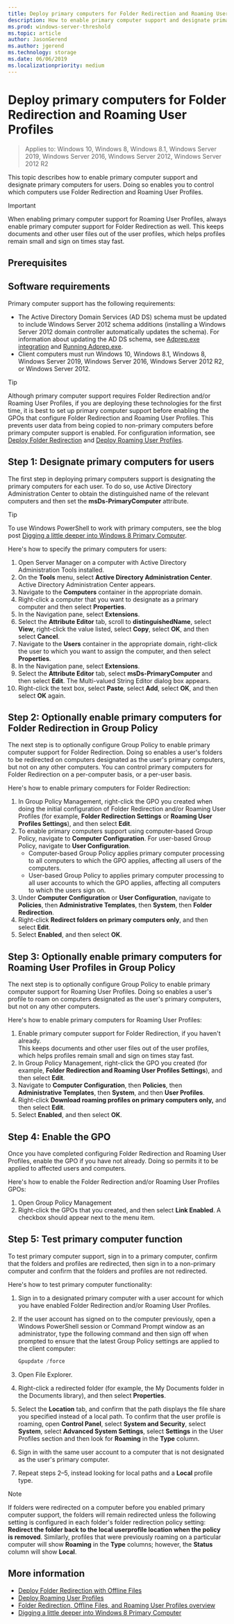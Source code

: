 ```yaml
---
title: Deploy primary computers for Folder Redirection and Roaming User Profiles
description: How to enable primary computer support and designate primary computers for users with Folder Redirection and Roaming User Profiles.
ms.prod: windows-server-threshold 
ms.topic: article 
author: JasonGerend 
ms.author: jgerend 
ms.technology: storage 
ms.date: 06/06/2019
ms.localizationpriority: medium
---
```

# Deploy primary computers for Folder Redirection and Roaming User Profiles

>Applies to: Windows 10, Windows 8, Windows 8.1, Windows Server 2019, Windows Server 2016, Windows Server 2012, Windows Server 2012 R2

This topic describes how to enable primary computer support and designate primary computers for users. Doing so enables you to control which computers use Folder Redirection and Roaming User Profiles.

> [!IMPORTANT]
> When enabling primary computer support for Roaming User Profiles, always enable primary computer support for Folder Redirection as well. This keeps documents and other user files out of the user profiles, which helps profiles remain small and sign on times stay fast.

## Prerequisites

## Software requirements

Primary computer support has the following requirements:

- The Active Directory Domain Services (AD DS) schema must be updated to include Windows Server 2012 schema additions (installing a Windows Server 2012 domain controller automatically updates the schema). For information about updating the AD DS schema, see [Adprep.exe integration](<https://docs.microsoft.com/previous-versions/windows/it-pro/windows-server-2012-R2-and-2012/hh472161(v=ws.11)#adprepexe-integration>) and [Running Adprep.exe](<https://docs.microsoft.com/previous-versions/windows/it-pro/windows-server-2008-R2-and-2008/dd464018(v=ws.10)>).
- Client computers must run Windows 10, Windows 8.1, Windows 8, Windows Server 2019, Windows Server 2016, Windows Server 2012 R2, or Windows Server 2012.

> [!TIP]
> Although primary computer support requires Folder Redirection and/or Roaming User Profiles, if you are deploying these technologies for the first time, it is best to set up primary computer support before enabling the GPOs that configure Folder Redirection and Roaming User Profiles. This prevents user data from being copied to non-primary computers before primary computer support is enabled. For configuration information, see [Deploy Folder Redirection](deploy-folder-redirection.md) and [Deploy Roaming User Profiles](deploy-roaming-user-profiles.md).

## Step 1: Designate primary computers for users

The first step in deploying primary computers support is designating the primary computers for each user. To do so, use Active Directory Administration Center to obtain the distinguished name of the relevant computers and then set the **msDs-PrimaryComputer** attribute.

> [!TIP]
> To use Windows PowerShell to work with primary computers, see the blog post [Digging a little deeper into Windows 8 Primary Computer](<https://blogs.technet.microsoft.com/askds/2012/10/23/digging-a-little-deeper-into-windows-8-primary-computer/>).

Here's how to specify the primary computers for users:

1. Open Server Manager on a computer with Active Directory Administration Tools installed.
2. On the **Tools** menu, select **Active Directory Administration Center**. Active Directory Administration Center appears.
3. Navigate to the **Computers** container in the appropriate domain.
4. Right-click a computer that you want to designate as a primary computer and then select **Properties**.
5. In the Navigation pane, select **Extensions**.
6. Select the **Attribute Editor** tab, scroll to **distinguishedName**, select **View**, right-click the value listed, select **Copy**, select **OK**, and then select **Cancel**.
7. Navigate to the **Users** container in the appropriate domain, right-click the user to which you want to assign the computer, and then select **Properties**.
8. In the Navigation pane, select **Extensions**.
9. Select the **Attribute Editor** tab, select **msDs-PrimaryComputer** and then select **Edit**. The Multi-valued String Editor dialog box appears.
10. Right-click the text box, select **Paste**, select **Add**, select **OK**, and then select **OK** again.

## Step 2: Optionally enable primary computers for Folder Redirection in Group Policy

The next step is to optionally configure Group Policy to enable primary computer support for Folder Redirection. Doing so enables a user's folders to be redirected on computers designated as the user's primary computers, but not on any other computers. You can control primary computers for Folder Redirection on a per-computer basis, or a per-user basis.

Here's how to enable primary computers for Folder Redirection:

1. In Group Policy Management, right-click the GPO you created when doing the initial configuration of Folder Redirection and/or Roaming User Profiles (for example, **Folder Redirection Settings** or **Roaming User Profiles Settings**), and then select **Edit**.
2. To enable primary computers support using computer-based Group Policy, navigate to **Computer Configuration**. For user-based Group Policy, navigate to **User Configuration**.
    - Computer-based Group Policy applies primary computer processing to all computers to which the GPO applies, affecting all users of the computers.
    - User-based Group Policy to applies primary computer processing to all user accounts to which the GPO applies, affecting all computers to which the users sign on.
3. Under **Computer Configuration** or **User Configuration**, navigate to **Policies**, then **Administrative Templates**, then **System**, then **Folder Redirection**.
4. Right-click **Redirect folders on primary computers only**, and then select **Edit**.
5. Select **Enabled**, and then select **OK**.

## Step 3: Optionally enable primary computers for Roaming User Profiles in Group Policy

The next step is to optionally configure Group Policy to enable primary computer support for Roaming User Profiles. Doing so enables a user's profile to roam on computers designated as the user's primary computers, but not on any other computers.

Here's how to enable primary computers for Roaming User Profiles:

1. Enable primary computer support for Folder Redirection, if you haven't already.<br>This keeps documents and other user files out of the user profiles, which helps profiles remain small and sign on times stay fast.
2. In Group Policy Management, right-click the GPO you created (for example, **Folder Redirection and Roaming User Profiles Settings**), and then select **Edit**.
3. Navigate to **Computer Configuration**, then **Policies**, then **Administrative Templates**, then **System**, and then **User Profiles**.
4. Right-click **Download roaming profiles on primary computers only,** and then select **Edit**.
5. Select **Enabled**, and then select **OK**.

## Step 4: Enable the GPO

Once you have completed configuring Folder Redirection and Roaming User Profiles, enable the GPO if you have not already. Doing so permits it to be applied to affected users and computers.

Here's how to enable the Folder Redirection and/or Roaming User Profiles GPOs:

1. Open Group Policy Management
2. Right-click the GPOs that you created, and then select **Link Enabled**. A checkbox should appear next to the menu item.

## Step 5: Test primary computer function

To test primary computer support, sign in to a primary computer, confirm that the folders and profiles are redirected, then sign in to a non-primary computer and confirm that the folders and profiles are not redirected.

Here's how to test primary computer functionality:

1. Sign in to a designated primary computer with a user account for which you have enabled Folder Redirection and/or Roaming User Profiles.
2. If the user account has signed on to the computer previously, open a Windows PowerShell session or Command Prompt window as an administrator, type the following command and then sign off when prompted to ensure that the latest Group Policy settings are applied to the client computer:

    ```PowerShell
    Gpupdate /force
    ```

3. Open File Explorer.
1. Right-click a redirected folder (for example, the My Documents folder in the Documents library), and then select **Properties**.
1. Select the **Location** tab, and confirm that the path displays the file share you specified instead of a local path. To confirm that the user profile is roaming, open **Control Panel**, select **System and Security**, select **System**, select **Advanced System Settings**, select **Settings** in the User Profiles section and then look for **Roaming** in the **Type** column.
1. Sign in with the same user account to a computer that is not designated as the user's primary computer.
1. Repeat steps 2–5, instead looking for local paths and a **Local** profile type.

> [!NOTE]
> If folders were redirected on a computer before you enabled primary computer support, the folders will remain redirected unless the following setting is configured in each folder's folder redirection policy setting: **Redirect the folder back to the local userprofile location when the policy is removed**. Similarly, profiles that were previously roaming on a particular computer will show **Roaming** in the **Type** columns; however, the **Status** column will show **Local**.

## More information

- [Deploy Folder Redirection with Offline Files](deploy-folder-redirection.md)
- [Deploy Roaming User Profiles](deploy-roaming-user-profiles.md)
- [Folder Redirection, Offline Files, and Roaming User Profiles overview](folder-redirection-rup-overview.md)
- [Digging a little deeper into Windows 8 Primary Computer](https://blogs.technet.com/b/askds/archive/2012/10/23/digging-a-little-deeper-into-windows-8-primary-computer.aspx)